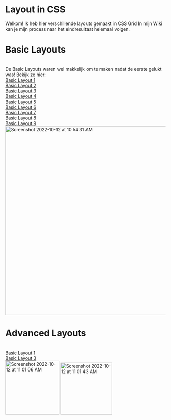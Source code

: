 # Layout in CSS
Welkom! Ik heb hier verschillende layouts gemaakt in CSS Grid
In mijn Wiki kan je mijn process naar het eindresultaat helemaal volgen.

# Basic Layouts
<br>
De Basic Layouts waren wel makkelijk om te maken nadat de eerste gelukt was! Bekijk ze hier:
<br>
<a href="https://moonlightlizaa.github.io/the-client-layout-in-css/basic/basic-layout-1.html">Basic Layout 1</a>
<br>
<a href="https://moonlightlizaa.github.io/the-client-layout-in-css/basic/basic-layout-2.html">Basic Layout 2</a>
<br>
<a href="https://moonlightlizaa.github.io/the-client-layout-in-css/basic/basic-layout-3.html">Basic Layout 3</a>
<br>
<a href="https://moonlightlizaa.github.io/the-client-layout-in-css/basic/basic-layout-4.html">Basic Layout 4</a>
<br>
<a href="https://moonlightlizaa.github.io/the-client-layout-in-css/basic/basic-layout-5.html">Basic Layout 5</a>
<br>
<a href="https://moonlightlizaa.github.io/the-client-layout-in-css/basic/basic-layout-6.html">Basic Layout 6</a>
<br>
<a href="https://moonlightlizaa.github.io/the-client-layout-in-css/basic/basic-layout-7.html">Basic Layout 7</a>
<br>
<a href="https://moonlightlizaa.github.io/the-client-layout-in-css/basic/basic-layout-8.html">Basic Layout 8</a>
<br>
<a href="https://moonlightlizaa.github.io/the-client-layout-in-css/basic/basic-layout-9.html">Basic Layout 9</a>
<br>
<img width="593" alt="Screenshot 2022-10-12 at 10 54 31 AM" src="https://user-images.githubusercontent.com/106411511/195297755-12865e78-d0c9-4a5f-8205-430751f4cc76.png">

# Advanced Layouts
<br>
<a href="https://moonlightlizaa.github.io/the-client-layout-in-css/advanced/advanced-layout-1.html">Basic Layout 1</a>
<br>
<a href="https://moonlightlizaa.github.io/the-client-layout-in-css/advanced/advanced-layout-3.html">Basic Layout 3</a>
<br>
<img width="169" alt="Screenshot 2022-10-12 at 11 01 06 AM" src="https://user-images.githubusercontent.com/106411511/195299340-46ded868-fcb7-4681-a89b-68f81e46b0e1.png">
<img width="163" alt="Screenshot 2022-10-12 at 11 01 43 AM" src="https://user-images.githubusercontent.com/106411511/195299490-f1e05e27-cc9d-4f75-a8ca-bb370f884eb2.png">

